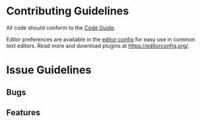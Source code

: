 # Contributing Guidelines

All code should conform to the [Code Guide](https://github.com/krnl32/eye/blob/master/CODEGUIDE.md).

Editor preferences are available in the [editor config](https://github.com/krnl32/eye/blob/master/.editorconfig) for easy use in common text editors. Read more and download plugins at <https://editorconfig.org/>.

# Issue Guidelines
## Bugs
## Features
